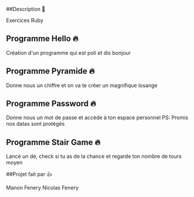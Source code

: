 ##Description 📝

Exercices Ruby

## Programme Hello :fire:

Création d'un programme qui est poli et dis bonjour

## Programme Pyramide :fire:

Donne nous un chiffre et on va te créer un magnifique losange

## Programme Password :fire:

Donne nous un mot de passe et accède à ton espace personnel
PS: Promis nos datas sont protégés

## Programme Stair Game :fire:

Lancé un dé, check si tu as de la chance et regarde ton nombre de tours moyen

##Projet fait par 👍

Manon	Fenery
Nicolas Fenery